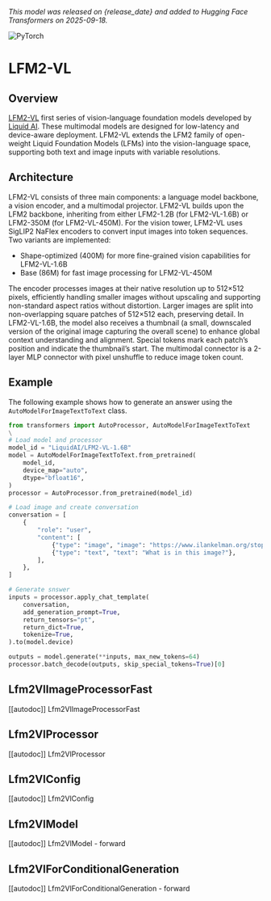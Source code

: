 <!--Copyright 2025 The HuggingFace Team. All rights reserved.

Licensed under the Apache License, Version 2.0 (the "License"); you may not use this file except in compliance with
the License. You may obtain a copy of the License at

http://www.apache.org/licenses/LICENSE-2.0

Unless required by applicable law or agreed to in writing, software distributed under the License is distributed on
an "AS IS" BASIS, WITHOUT WARRANTIES OR CONDITIONS OF ANY KIND, either express or implied. See the License for the
specific language governing permissions and limitations under the License.

⚠️ Note that this file is in Markdown but contain specific syntax for our doc-builder (similar to MDX) that may not be
rendered properly in your Markdown viewer.

-->
*This model was released on {release_date} and added to Hugging Face Transformers on 2025-09-18.*

<div class="flex flex-wrap space-x-1">
<img alt="PyTorch" src="https://img.shields.io/badge/PyTorch-DE3412?style=flat&logo=pytorch&logoColor=white">
</div>

# LFM2-VL

## Overview

[LFM2-VL](https://www.liquid.ai/blog/lfm2-vl-efficient-vision-language-models) first series of vision-language foundation models developed by [Liquid AI](https://liquid.ai/). These multimodal models are designed for low-latency and device-aware deployment. LFM2-VL extends the LFM2 family of open-weight Liquid Foundation Models (LFMs) into the vision-language space, supporting both text and image inputs with variable resolutions.

## Architecture

LFM2-VL consists of three main components: a language model backbone, a vision encoder, and a multimodal projector. LFM2-VL builds upon the LFM2 backbone, inheriting from either LFM2-1.2B (for LFM2-VL-1.6B) or LFM2-350M (for LFM2-VL-450M). For the vision tower, LFM2-VL uses SigLIP2 NaFlex encoders to convert input images into token sequences. Two variants are implemented:
* Shape-optimized (400M) for more fine-grained vision capabilities for LFM2-VL-1.6B
* Base (86M) for fast image processing for LFM2-VL-450M

The encoder processes images at their native resolution up to 512×512 pixels, efficiently handling smaller images without upscaling and supporting non-standard aspect ratios without distortion. Larger images are split into non-overlapping square patches of 512×512 each, preserving detail. In LFM2-VL-1.6B, the model also receives a thumbnail (a small, downscaled version of the original image capturing the overall scene) to enhance global context understanding and alignment. Special tokens mark each patch’s position and indicate the thumbnail’s start. The multimodal connector is a 2-layer MLP connector with pixel unshuffle to reduce image token count.

## Example

The following example shows how to generate an answer using the `AutoModelForImageTextToText` class.

```python
from transformers import AutoProcessor, AutoModelForImageTextToText
\
# Load model and processor
model_id = "LiquidAI/LFM2-VL-1.6B"
model = AutoModelForImageTextToText.from_pretrained(
    model_id,
    device_map="auto",
    dtype="bfloat16",
)
processor = AutoProcessor.from_pretrained(model_id)

# Load image and create conversation
conversation = [
    {
        "role": "user",
        "content": [
            {"type": "image", "image": "https://www.ilankelman.org/stopsigns/australia.jpg"},
            {"type": "text", "text": "What is in this image?"},
        ],
    },
]

# Generate snswer
inputs = processor.apply_chat_template(
    conversation,
    add_generation_prompt=True,
    return_tensors="pt",
    return_dict=True,
    tokenize=True,
).to(model.device)

outputs = model.generate(**inputs, max_new_tokens=64)
processor.batch_decode(outputs, skip_special_tokens=True)[0]

```

## Lfm2VlImageProcessorFast

[[autodoc]] Lfm2VlImageProcessorFast

## Lfm2VlProcessor

[[autodoc]] Lfm2VlProcessor

## Lfm2VlConfig

[[autodoc]] Lfm2VlConfig

## Lfm2VlModel

[[autodoc]] Lfm2VlModel
    - forward

## Lfm2VlForConditionalGeneration

[[autodoc]] Lfm2VlForConditionalGeneration
    - forward
